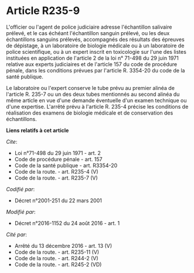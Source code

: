 # Article R235-9

L'officier ou l'agent de police judiciaire adresse l'échantillon salivaire prélevé, et le cas échéant l'échantillon sanguin
prélevé, ou les deux échantillons sanguins prélevés, accompagnés des résultats des épreuves de dépistage, à un laboratoire de
biologie médicale ou à un laboratoire de police scientifique, ou à un expert inscrit en toxicologie sur l'une des listes
instituées en application de l'article 2 de la loi n° 71-498 du 29 juin 1971 relative aux experts judiciaires et de l'article
157 du code de procédure pénale, dans les conditions prévues par l'article R. 3354-20 du code de la santé publique. 

Le laboratoire ou l'expert conserve le tube prévu au premier alinéa de l'article R. 235-7 ou un des deux tubes mentionnés au
second alinéa du même article en vue d'une demande éventuelle d'un examen technique ou d'une expertise. L'arrêté prévu à
l'article R. 235-4 précise les conditions de réalisation des examens de biologie médicale et de conservation des
échantillons.

**Liens relatifs à cet article**

_Cite_:

  - Loi n°71-498 du 29 juin 1971 - art. 2
  - Code de procédure pénale - art. 157
  - Code de la santé publique - art. R3354-20
  - Code de la route. - art. R235-4 (V)
  - Code de la route. - art. R235-7 (V)

_Codifié par_:

  - Décret n°2001-251 du 22 mars 2001

_Modifié par_:

  - Décret n°2016-1152 du 24 août 2016 - art. 1

_Cité par_:

  - Arrêté du 13 décembre 2016 - art. 13 (V)
  - Code de la route. - art. R235-11 (V)
  - Code de la route. - art. R244-2 (V)
  - Code de la route. - art. R245-2 (VD)
